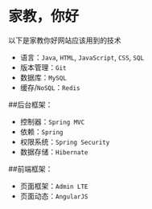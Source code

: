 # 家教，你好

以下是家教你好网站应该用到的技术


 * 语言：`Java`, `HTML`, `JavaScript`, `CSS`, `SQL`
 * 版本管理：`Git`
 * 数据库：`MySQL`
 * 缓存/`NoSQL`：`Redis`


##后台框架：

   * 控制器：`Spring MVC`
   * 依赖：`Spring`
   * 权限系统：`Spring Security`
   * 数据存储：`Hibernate`

##前端框架：
   * 页面框架：`Admin LTE`
   * 页面动态：`AngularJS`